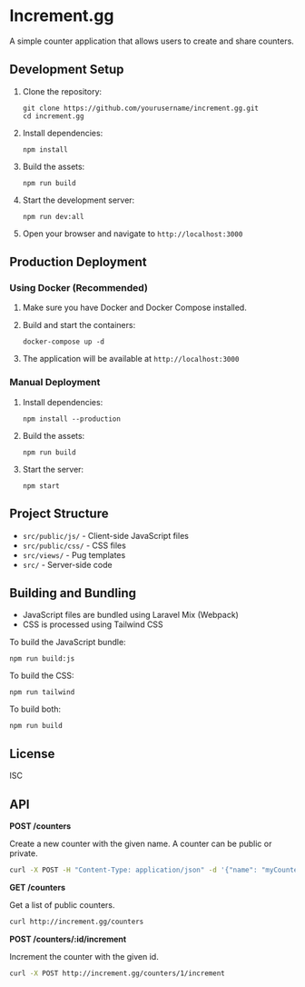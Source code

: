 # Increment.gg

A simple counter application that allows users to create and share counters.

## Development Setup

1. Clone the repository:
   ```
   git clone https://github.com/yourusername/increment.gg.git
   cd increment.gg
   ```

2. Install dependencies:
   ```
   npm install
   ```

3. Build the assets:
   ```
   npm run build
   ```

4. Start the development server:
   ```
   npm run dev:all
   ```

5. Open your browser and navigate to `http://localhost:3000`

## Production Deployment

### Using Docker (Recommended)

1. Make sure you have Docker and Docker Compose installed.

2. Build and start the containers:
   ```
   docker-compose up -d
   ```

3. The application will be available at `http://localhost:3000`

### Manual Deployment

1. Install dependencies:
   ```
   npm install --production
   ```

2. Build the assets:
   ```
   npm run build
   ```

3. Start the server:
   ```
   npm start
   ```

## Project Structure

- `src/public/js/` - Client-side JavaScript files
- `src/public/css/` - CSS files
- `src/views/` - Pug templates
- `src/` - Server-side code

## Building and Bundling

- JavaScript files are bundled using Laravel Mix (Webpack)
- CSS is processed using Tailwind CSS

To build the JavaScript bundle:
```
npm run build:js
```

To build the CSS:
```
npm run tailwind
```

To build both:
```
npm run build
```

## License

ISC

## API

**POST /counters**

Create a new counter with the given name. A counter can be public or private.

```bash
curl -X POST -H "Content-Type: application/json" -d '{"name": "myCounter", "public": true}' http://increment.gg/counter
```

**GET /counters**

Get a list of public counters.

```bash
curl http://increment.gg/counters
```

**POST /counters/:id/increment**

Increment the counter with the given id.

```bash
curl -X POST http://increment.gg/counters/1/increment
```
